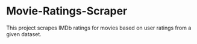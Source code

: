 # Movie-Ratings-Scraper
This project scrapes IMDb ratings for movies based on user ratings from a given dataset.
